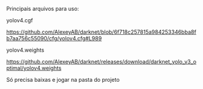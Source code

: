 Principais arquivos para uso:

yolov4.cgf

https://github.com/AlexeyAB/darknet/blob/6f718c257815a984253346bba8fb7aa756c55090/cfg/yolov4.cfg#L989

yolov4.weights

https://github.com/AlexeyAB/darknet/releases/download/darknet_yolo_v3_optimal/yolov4.weights

Só precisa baixas e jogar na pasta do projeto
